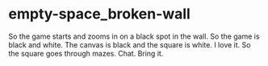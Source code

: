# empty-space_broken-wall
So the game starts and zooms in on a black spot in the wall. So the game is black and white. The canvas is black and the square is white. I love it. So the square goes through mazes. Chat. Bring it. 

